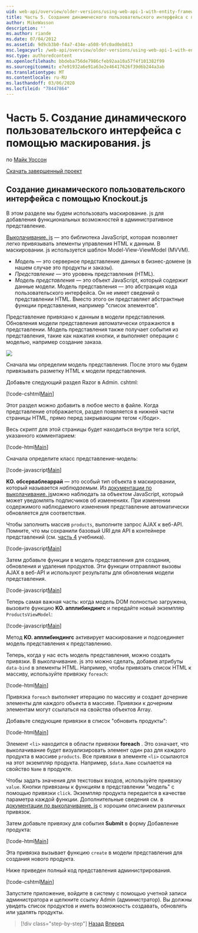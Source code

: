 ```yaml
---
uid: web-api/overview/older-versions/using-web-api-1-with-entity-framework-5/using-web-api-with-entity-framework-part-5
title: Часть 5. Создание динамического пользовательского интерфейса с помощью маскирования. js | Документация Майкрософт
author: MikeWasson
description: ''
ms.author: riande
ms.date: 07/04/2012
ms.assetid: 9d9cb3b0-f4a7-434e-a508-9fc0ad0eb813
msc.legacyurl: /web-api/overview/older-versions/using-web-api-1-with-entity-framework-5/using-web-api-with-entity-framework-part-5
msc.type: authoredcontent
ms.openlocfilehash: bbdeba756de7986cfeb92aa10a57f4f101382f99
ms.sourcegitcommit: e7e91932a6e91a63e2e46417626f39d6b244a3ab
ms.translationtype: MT
ms.contentlocale: ru-RU
ms.lasthandoff: 03/06/2020
ms.locfileid: "78447864"
---
```

# <a name="part-5-creating-a-dynamic-ui-with-knockoutjs"></a>Часть 5. Создание динамического пользовательского интерфейса с помощью маскирования. js

по [Майк Уоссон](https://github.com/MikeWasson)

[Скачать завершенный проект](https://code.msdn.microsoft.com/ASP-NET-Web-API-with-afa30545)

## <a name="creating-a-dynamic-ui-with-knockoutjs"></a>Создание динамического пользовательского интерфейса с помощью Knockout.js

В этом разделе мы будем использовать маскирование. js для добавления функциональных возможностей в административное представление.

[Выколачивание. js](http://knockoutjs.com/) — это библиотека JavaScript, которая позволяет легко привязывать элементы управления HTML к данным. В маскировании. js используется шаблон Model-View-ViewModel (MVVM).

- *Модель* — это серверное представление данных в бизнес-домене (в нашем случае это продукты и заказы).
- *Представление* — это уровень представления (HTML).
- *Модель представления* — это объект JavaScript, который содержит данные модели. Модель представления — это абстракция кода пользовательского интерфейса. Он не имеет сведений о представлении HTML. Вместо этого он представляет абстрактные функции представления, например "список элементов".

Представление привязано к данным в модели представления. Обновления модели представления автоматически отражаются в представлении. Модель представления также получает события из представления, такие как нажатия кнопки, и выполняет операции с моделью, например создание заказа.

![](using-web-api-with-entity-framework-part-5/_static/image1.png)

Сначала мы определим модель представления. После этого мы будем привязывать разметку HTML к модели представления.

Добавьте следующий раздел Razor в Admin. cshtml:

[!code-cshtml[Main](using-web-api-with-entity-framework-part-5/samples/sample1.cshtml)]

Этот раздел можно добавить в любое место в файле. Когда представление отображается, раздел появляется в нижней части страницы HTML, прямо перед закрывающим тегом &lt;/боди&gt;.

Весь скрипт для этой страницы будет находиться внутри тега script, указанного комментарием:

[!code-html[Main](using-web-api-with-entity-framework-part-5/samples/sample2.html)]

Сначала определите класс представление-модель:

[!code-javascript[Main](using-web-api-with-entity-framework-part-5/samples/sample3.js)]

**KO. обсерваблеаррай** — это особый тип объекта в маскировании, который называется *наблюдаемым*. Из [документации по выколачивание. js](http://knockoutjs.com/documentation/observables.html)можно наблюдать за объектом JavaScript, который может уведомлять подписчиков об изменениях. При изменении содержимого наблюдаемого изменения представление автоматически обновляется для соответствия.

Чтобы заполнить массив `products`, выполните запрос AJAX к веб-API. Помните, что мы сохранили базовый URI для API в контейнере представлений (см. [часть 4](using-web-api-with-entity-framework-part-4.md) учебника).

[!code-javascript[Main](using-web-api-with-entity-framework-part-5/samples/sample4.js?highlight=5)]

Затем добавьте функции в модель представления для создания, обновления и удаления продуктов. Эти функции отправляют вызовы AJAX в веб-API и используют результаты для обновления модели представления.

[!code-javascript[Main](using-web-api-with-entity-framework-part-5/samples/sample5.js?highlight=7)]

Теперь самая важная часть: когда модель DOM полностью загружена, вызовите функцию **KO. апплибиндингс** и передайте новый экземпляр `ProductsViewModel`:

[!code-javascript[Main](using-web-api-with-entity-framework-part-5/samples/sample6.js)]

Метод **KO. апплибиндингс** активирует маскирование и подсоединяет модель представления к представлению.

Теперь, когда у нас есть модель представления, можно создать привязки. В выколачивание. js это можно сделать, добавив атрибуты `data-bind` в элементы HTML. Например, чтобы привязать список HTML к массиву, используйте привязку `foreach`:

[!code-html[Main](using-web-api-with-entity-framework-part-5/samples/sample7.html?highlight=1)]

Привязка `foreach` выполняет итерацию по массиву и создает дочерние элементы для каждого объекта в массиве. Привязки к дочерним элементам могут ссылаться на свойства объектов Array.

Добавьте следующие привязки в список "обновить продукты":

[!code-html[Main](using-web-api-with-entity-framework-part-5/samples/sample8.html)]

Элемент `<li>` находится в области привязки **foreach** . Это означает, что выколачивание будет визуализировать элемент один раз для каждого продукта в массиве `products`. Все привязки в элементе `<li>` ссылаются на этот экземпляр продукта. Например, `$data.Name` ссылается на свойство `Name` в продукте.

Чтобы задать значения для текстовых входов, используйте привязку `value`. Кнопки привязаны к функциям в представлении "модель" с помощью привязки `click`. Экземпляр продукта передается в качестве параметра каждой функции. Дополнительные сведения см. в [документации по выколачивание. js](http://knockoutjs.com/documentation/observables.html) с хорошим описанием различных привязок.

Затем добавьте привязку для события **Submit** в форму Добавление продукта:

[!code-html[Main](using-web-api-with-entity-framework-part-5/samples/sample9.html)]

Эта привязка вызывает функцию `create` в модели представления для создания нового продукта.

Ниже приведен полный код представления администрирования.

[!code-cshtml[Main](using-web-api-with-entity-framework-part-5/samples/sample10.cshtml)]

Запустите приложение, войдите в систему с помощью учетной записи администратора и щелкните ссылку Admin (администратор). Вы должны увидеть список продуктов и иметь возможность создавать, обновлять или удалять продукты.

> [!div class="step-by-step"]
> [Назад](using-web-api-with-entity-framework-part-4.md)
> [Вперед](using-web-api-with-entity-framework-part-6.md)
